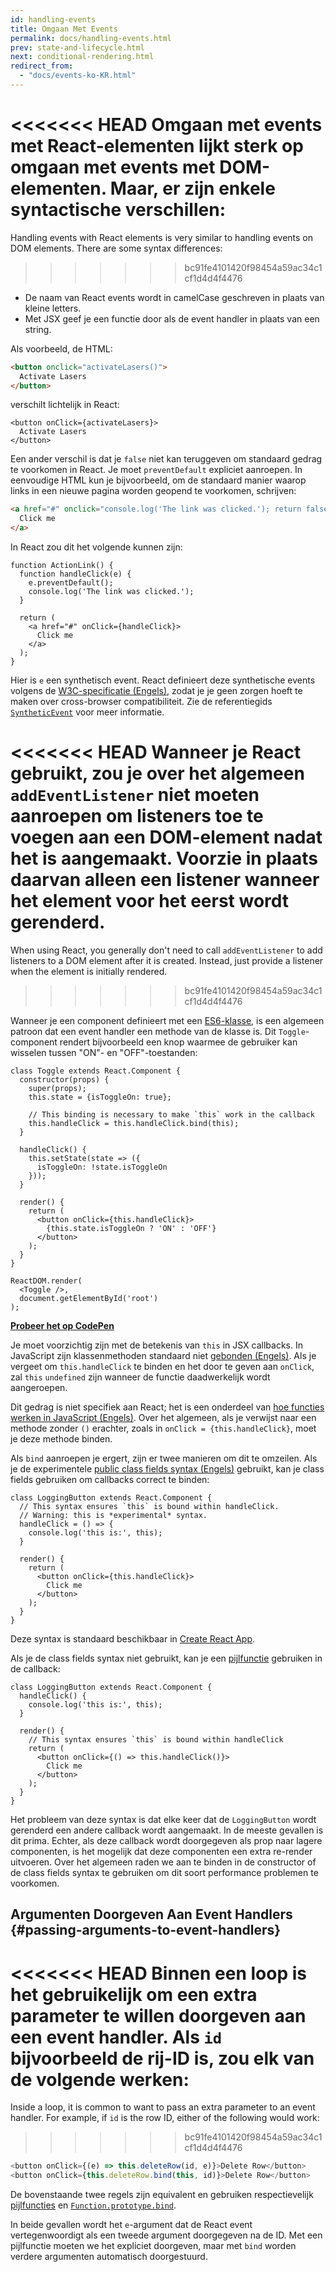 ```yaml
---
id: handling-events
title: Omgaan Met Events
permalink: docs/handling-events.html
prev: state-and-lifecycle.html
next: conditional-rendering.html
redirect_from:
  - "docs/events-ko-KR.html"
---
```


<<<<<<< HEAD
Omgaan met events met React-elementen lijkt sterk op omgaan met events met DOM-elementen.
Maar, er zijn enkele syntactische verschillen:
=======
Handling events with React elements is very similar to handling events on DOM elements. There are some syntax differences:
>>>>>>> bc91fe4101420f98454a59ac34c1cf1d4d4f4476

* De naam van React events wordt in camelCase geschreven in plaats van kleine letters.
* Met JSX geef je een functie door als de event handler in plaats van een string.

Als voorbeeld, de HTML:

```html
<button onclick="activateLasers()">
  Activate Lasers
</button>
```

verschilt lichtelijk in React:

```js{1}
<button onClick={activateLasers}>
  Activate Lasers
</button>
```

Een ander verschil is dat je `false` niet kan teruggeven om standaard gedrag te voorkomen in React.
Je moet `preventDefault` expliciet aanroepen.
In eenvoudige HTML kun je bijvoorbeeld, om de standaard manier waarop links in een nieuwe pagina worden geopend te voorkomen, schrijven:

```html
<a href="#" onclick="console.log('The link was clicked.'); return false">
  Click me
</a>
```

In React zou dit het volgende kunnen zijn:

```js{2-5,8}
function ActionLink() {
  function handleClick(e) {
    e.preventDefault();
    console.log('The link was clicked.');
  }

  return (
    <a href="#" onClick={handleClick}>
      Click me
    </a>
  );
}
```

Hier is `e` een synthetisch event.
React definieert deze synthetische events volgens de [W3C-specificatie (Engels)](https://www.w3.org/TR/DOM-Level-3-Events/), zodat je je geen zorgen hoeft te maken over cross-browser compatibiliteit.
Zie de referentiegids [`SyntheticEvent`](/docs/events.html) voor meer informatie.

<<<<<<< HEAD
Wanneer je React gebruikt, zou je over het algemeen `addEventListener` niet moeten aanroepen om listeners toe te voegen aan een DOM-element nadat het is aangemaakt.
Voorzie in plaats daarvan alleen een listener wanneer het element voor het eerst wordt gerenderd.
=======
When using React, you generally don't need to call `addEventListener` to add listeners to a DOM element after it is created. Instead, just provide a listener when the element is initially rendered.
>>>>>>> bc91fe4101420f98454a59ac34c1cf1d4d4f4476

Wanneer je een component definieert met een [ES6-klasse](https://developer.mozilla.org/nl/docs/Web/JavaScript/Reference/Classes), is een algemeen patroon dat een event handler een methode van de klasse is.
Dit `Toggle`-component rendert bijvoorbeeld een knop waarmee de gebruiker kan wisselen tussen "ON"- en "OFF"-toestanden:

```js{6,7,10-14,18}
class Toggle extends React.Component {
  constructor(props) {
    super(props);
    this.state = {isToggleOn: true};

    // This binding is necessary to make `this` work in the callback
    this.handleClick = this.handleClick.bind(this);
  }

  handleClick() {
    this.setState(state => ({
      isToggleOn: !state.isToggleOn
    }));
  }

  render() {
    return (
      <button onClick={this.handleClick}>
        {this.state.isToggleOn ? 'ON' : 'OFF'}
      </button>
    );
  }
}

ReactDOM.render(
  <Toggle />,
  document.getElementById('root')
);
```

[**Probeer het op CodePen**](https://codepen.io/gaearon/pen/xEmzGg?editors=0010)

Je moet voorzichtig zijn met de betekenis van `this` in JSX callbacks.
In JavaScript zijn klassenmethoden standaard niet [gebonden (Engels)](https://developer.mozilla.org/nl/docs/Web/JavaScript/Reference/Global_Objects/Function/bind).
Als je vergeet om `this.handleClick` te binden en het door te geven aan `onClick`, zal `this` `undefined` zijn wanneer de functie daadwerkelijk wordt aangeroepen.

Dit gedrag is niet specifiek aan React; het is een onderdeel van [hoe functies werken in JavaScript (Engels)](https://www.smashingmagazine.com/2014/01/understanding-javascript-function-prototype-bind/).
Over het algemeen, als je verwijst naar een methode zonder `()` erachter, zoals in `onClick = {this.handleClick}`, moet je deze methode binden.

Als `bind` aanroepen je ergert, zijn er twee manieren om dit te omzeilen.
Als je de experimentele [public class fields syntax (Engels)](https://babeljs.io/docs/plugins/transform-class-properties/) gebruikt, kan je class fields gebruiken om callbacks correct te binden:

```js{2-6}
class LoggingButton extends React.Component {
  // This syntax ensures `this` is bound within handleClick.
  // Warning: this is *experimental* syntax.
  handleClick = () => {
    console.log('this is:', this);
  }

  render() {
    return (
      <button onClick={this.handleClick}>
        Click me
      </button>
    );
  }
}
```

Deze syntax is standaard beschikbaar in [Create React App](https://github.com/facebookincubator/create-react-app).

Als je de class fields syntax niet gebruikt, kan je een [pijlfunctie](https://developer.mozilla.org/nl/docs/Web/JavaScript/Reference/Functions/Arrow_functions) gebruiken in de callback:

```js{7-9}
class LoggingButton extends React.Component {
  handleClick() {
    console.log('this is:', this);
  }

  render() {
    // This syntax ensures `this` is bound within handleClick
    return (
      <button onClick={() => this.handleClick()}>
        Click me
      </button>
    );
  }
}
```

Het probleem van deze syntax is dat elke keer dat de `LoggingButton` wordt gerenderd een andere callback wordt aangemaakt.
In de meeste gevallen is dit prima.
Echter, als deze callback wordt doorgegeven als prop naar lagere componenten, is het mogelijk dat deze componenten een extra re-render uitvoeren.
Over het algemeen raden we aan te binden in de constructor of de class fields syntax te gebruiken om dit soort performance problemen te voorkomen.

## Argumenten Doorgeven Aan Event Handlers {#passing-arguments-to-event-handlers}

<<<<<<< HEAD
Binnen een loop is het gebruikelijk om een extra parameter te willen doorgeven aan een event handler.
Als `id` bijvoorbeeld de rij-ID is, zou elk van de volgende werken:
=======
Inside a loop, it is common to want to pass an extra parameter to an event handler. For example, if `id` is the row ID, either of the following would work:
>>>>>>> bc91fe4101420f98454a59ac34c1cf1d4d4f4476

```js
<button onClick={(e) => this.deleteRow(id, e)}>Delete Row</button>
<button onClick={this.deleteRow.bind(this, id)}>Delete Row</button>
```

De bovenstaande twee regels zijn equivalent en gebruiken respectievelijk [pijlfuncties](https://developer.mozilla.org/nl/docs/Web/JavaScript/Reference/Functions/Arrow_functions) en [`Function.prototype.bind`](https://developer.mozilla.org/nl/docs/Web/JavaScript/Reference/Global_Objects/Function/bind).

In beide gevallen wordt het `e`-argument dat de React event vertegenwoordigt als een tweede argument doorgegeven na de ID.
Met een pijlfunctie moeten we het expliciet doorgeven, maar met `bind` worden verdere argumenten automatisch doorgestuurd.

